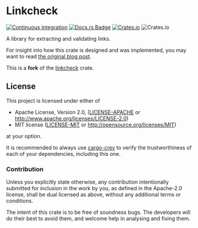 # Linkcheck

[![Continuous integration](https://github.com/marxin/linkcheck2/workflows/Continuous%20integration/badge.svg?branch=main)](https://github.com/marxin/linkcheck2/actions)
[![Docs.rs Badge](https://docs.rs/linkcheck2/badge.svg)](https://docs.rs/linkcheck2)
[![Crates.io](https://img.shields.io/crates/v/linkcheck2)](https://crates.io/crates/linkcheck2)
![Crates.io](https://img.shields.io/crates/l/linkcheck2)

A library for extracting and validating links.

For insight into how this crate is designed and was implemented, you may want to
read [the original blog post][blog].

This is a **fork** of the [linkcheck](https://github.com/Michael-F-Bryan/linkcheck) crate.

## License

This project is licensed under either of

 * Apache License, Version 2.0, ([LICENSE-APACHE](LICENSE-APACHE.md) or
   http://www.apache.org/licenses/LICENSE-2.0)
 * MIT license ([LICENSE-MIT](LICENSE-MIT.md) or
   http://opensource.org/licenses/MIT)

at your option.

It is recommended to always use [cargo-crev][crev] to verify the
trustworthiness of each of your dependencies, including this one.

### Contribution

Unless you explicitly state otherwise, any contribution intentionally
submitted for inclusion in the work by you, as defined in the Apache-2.0
license, shall be dual licensed as above, without any additional terms or
conditions.

The intent of this crate is to be free of soundness bugs. The developers will
do their best to avoid them, and welcome help in analysing and fixing them.

[crev]: https://github.com/crev-dev/cargo-crev
[blog]: http://adventures.michaelfbryan.com/posts/linkchecker/
